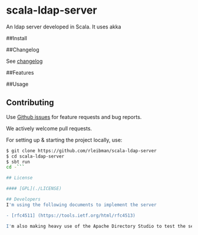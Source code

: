 scala-ldap-server
===================

An ldap server developed in Scala. It uses akka

##Install

##Changelog

See [changelog](./CHANGELOG.md)

##Features

##Usage

## Contributing

Use [Github issues](https://github.com/rleibman/scala-ldap-server/issues) for feature requests and bug reports.

We actively welcome pull requests.

For setting up & starting the project locally, use:

```sh
$ git clone https://github.com/rleibman/scala-ldap-server
$ cd scala-ldap-server
$ sbt run
cd -```

## License

#### [GPL](./LICENSE)

## Developers
I'm using the following documents to implement the server

- [rfc4511] (https://tools.ietf.org/html/rfc4513)

I'm also making heavy use of the Apache Directory Studio to test the server
